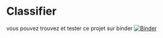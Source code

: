# Classifier
vous pouvez trouvez et tester ce projet sur binder
[![Binder](https://mybinder.org/badge_logo.svg)](https://mybinder.org/v2/gh/aminasridi/Classifier/tree/main/main)
